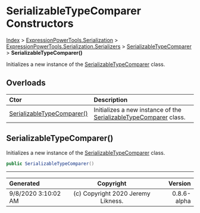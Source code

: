 ﻿# SerializableTypeComparer Constructors

[Index](../index.md) > [ExpressionPowerTools.Serialization](ExpressionPowerTools.Serialization.a.md) > [ExpressionPowerTools.Serialization.Serializers](ExpressionPowerTools.Serialization.Serializers.n.md) > [SerializableTypeComparer](ExpressionPowerTools.Serialization.Serializers.SerializableTypeComparer.cs.md) > **SerializableTypeComparer()**

Initializes a new instance of the [SerializableTypeComparer](ExpressionPowerTools.Serialization.Serializers.SerializableTypeComparer.cs.md) class.

## Overloads

| Ctor | Description |
| :-- | :-- |
| [SerializableTypeComparer()](#serializabletypecomparer) | Initializes a new instance of the [SerializableTypeComparer](ExpressionPowerTools.Serialization.Serializers.SerializableTypeComparer.cs.md) class. |

## SerializableTypeComparer()

Initializes a new instance of the [SerializableTypeComparer](ExpressionPowerTools.Serialization.Serializers.SerializableTypeComparer.cs.md) class.

```csharp
public SerializableTypeComparer()
```



---

| Generated | Copyright | Version |
| :-- | :-: | --: |
| 9/8/2020 3:10:02 AM | (c) Copyright 2020 Jeremy Likness. | 0.8.6-alpha |
